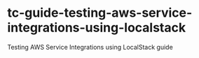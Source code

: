 # tc-guide-testing-aws-service-integrations-using-localstack
Testing AWS Service Integrations using LocalStack guide
